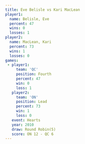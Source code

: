 ```yaml
---
title: Eve Belisle vs Kari MacLean
player1:             
  name: Belisle, Eve 
  percent: 47        
  wins: 0            
  losses: 1          
player2:             
  name: MacLean, Kari
  percent: 73        
  wins: 1            
  losses: 0          
games:
 - player1:          
     team: 'QC'      
     position: Fourth
     percent: 47     
     win: 0          
     loss: 1         
   player2:        
     team: 'ON'    
     position: Lead
     percent: 73   
     win: 1        
     loss: 0       
   event: Hearts       
   year: 2010          
   draw: Round Robin(5)
   score: ON 12 - QC 6 
---
```

